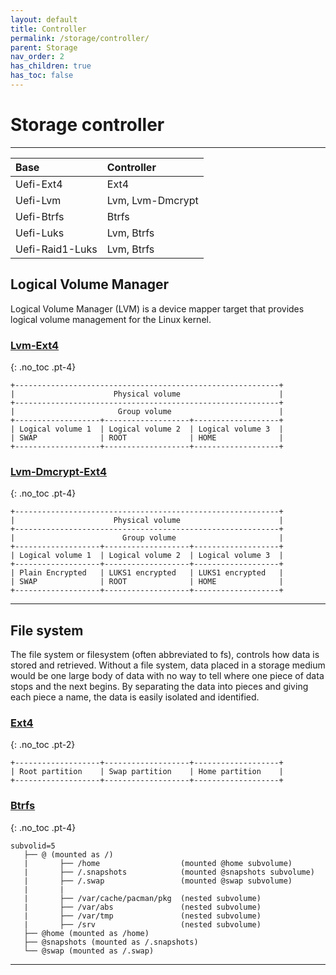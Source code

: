 ```yaml
---
layout: default
title: Controller
permalink: /storage/controller/
parent: Storage
nav_order: 2
has_children: true
has_toc: false
---
```


# Storage controller

---

| Base            | Controller       |
| :-------------- | :--------------- |
| Uefi-Ext4       | Ext4             |
| Uefi-Lvm        | Lvm, Lvm-Dmcrypt |
| Uefi-Btrfs      | Btrfs            |
| Uefi-Luks       | Lvm, Btrfs       |
| Uefi-Raid1-Luks | Lvm, Btrfs       |

## Logical Volume Manager

Logical Volume Manager (LVM) is a device mapper target that provides logical volume management for the Linux kernel.

### [Lvm-Ext4](/Andromeda/storage/controller/lvm-ext4/)
{: .no_toc .pt-4}

```
+-----------------------------------------------------------+
|                      Physical volume                      |
+-----------------------------------------------------------+
|                       Group volume                        |
+-------------------+-------------------+-------------------+
| Logical volume 1  | Logical volume 2  | Logical volume 3  |
| SWAP              | ROOT              | HOME              |
+-------------------+-------------------+-------------------+
```

### [Lvm-Dmcrypt-Ext4](/Andromeda/storage/controller/lvm-dmcrypt-ext4/)
{: .no_toc .pt-4}

```
+-----------------------------------------------------------+
|                      Physical volume                      |
+-----------------------------------------------------------+
|                        Group volume                       |
+-------------------+-------------------+-------------------+
| Logical volume 1  | Logical volume 2  | Logical volume 3  |
+-------------------+-------------------+-------------------+
| Plain Encrypted   | LUKS1 encrypted   | LUKS1 encrypted   |
| SWAP              | ROOT              | HOME              |
+-------------------+-------------------+-------------------+
```

---

## File system

The file system or filesystem (often abbreviated to fs), controls how data is stored and retrieved. Without a file system, data placed in a storage medium would be one large body of data with no way to tell where one piece of data stops and the next begins. By separating the data into pieces and giving each piece a name, the data is easily isolated and identified.

### [Ext4](/Andromeda/storage/controller/ext4/)
{: .no_toc .pt-2}

```
+-------------------+-------------------+-------------------+
| Root partition    | Swap partition    | Home partition    |
+-------------------+-------------------+-------------------+
```

### [Btrfs](/Andromeda/storage/controller/btrfs/)
{: .no_toc .pt-4}

```
subvolid=5
   ├── @ (mounted as /)
   |       ├── /home                  (mounted @home subvolume)
   |       ├── /.snapshots            (mounted @snapshots subvolume)
   |       ├── /.swap                 (mounted @swap subvolume)
   |       |
   |       ├── /var/cache/pacman/pkg  (nested subvolume)
   |       ├── /var/abs               (nested subvolume)
   |       ├── /var/tmp               (nested subvolume)
   |       ├── /srv                   (nested subvolume)
   ├── @home (mounted as /home)
   ├── @snapshots (mounted as /.snapshots)
   └── @swap (mounted as /.swap)
```

---
